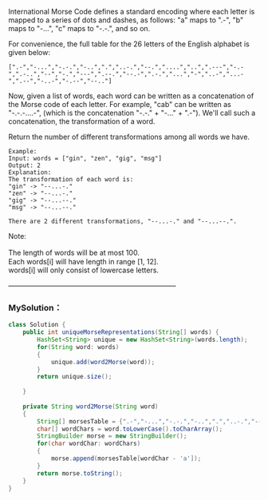 International Morse Code defines a standard encoding where each letter is mapped to a series of dots and dashes, as follows: "a" maps to ".-", "b" maps to "-...", "c" maps to "-.-.", and so on.

For convenience, the full table for the 26 letters of the English alphabet is given below:
```
[".-","-...","-.-.","-..",".","..-.","--.","....","..",".---","-.-",".-..","--","-.","---",".--.","--.-",".-.","...","-","..-","...-",".--","-..-","-.--","--.."]
```
Now, given a list of words, each word can be written as a concatenation of the Morse code of each letter. For example, "cab" can be written as "-.-.-....-", (which is the concatenation "-.-." + "-..." + ".-"). We'll call such a concatenation, the transformation of a word.

Return the number of different transformations among all words we have.

```
Example:
Input: words = ["gin", "zen", "gig", "msg"]
Output: 2
Explanation: 
The transformation of each word is:
"gin" -> "--...-."
"zen" -> "--...-."
"gig" -> "--...--."
"msg" -> "--...--."

There are 2 different transformations, "--...-." and "--...--.".
 ```

Note:

The length of words will be at most 100.　<br>
Each words[i] will have length in range [1, 12]. <br>
words[i] will only consist of lowercase letters. <br>

————————————————————————

### MySolution：

```java
class Solution {
    public int uniqueMorseRepresentations(String[] words) {
        HashSet<String> unique = new HashSet<String>(words.length);
        for(String word: words)
        {
            unique.add(word2Morse(word));
        }
        return unique.size();
        
    }
    
    private String word2Morse(String word)
    {
        String[] morsesTable = {".-","-...","-.-.","-..",".","..-.","--.","....","..",".---","-.-",".-..","--","-.","---",".--.","--.-",".-.","...","-","..-","...-",".--","-..-","-.--","--.."};
        char[] wordChars = word.toLowerCase().toCharArray();
        StringBuilder morse = new StringBuilder();
        for(char wordChar: wordChars)
        {
            morse.append(morsesTable[wordChar - 'a']);
        }
        return morse.toString();
    }
}
```
